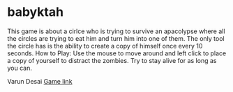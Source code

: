 # babyktah 
This game is about a cirlce who is trying to survive an apacolypse where all the circles are trying to eat him and turn him into one of them.  The only tool the circle has is the ability to create a copy of himself once every 10 seconds.
How to Play:
Use the mouse to move around and left click to place a copy of yourself to distract the zombies. Try to stay alive for as long as you can.

Varun Desai
[Game link](https://vdesai10.github.io./) 
